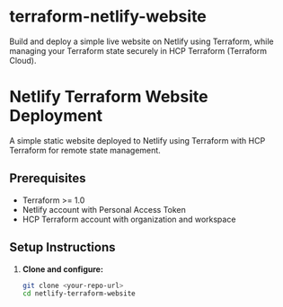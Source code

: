 # terraform-netlify-website
Build and deploy a simple live website on Netlify using Terraform, while managing your Terraform state securely in HCP Terraform (Terraform Cloud).

# Netlify Terraform Website Deployment

A simple static website deployed to Netlify using Terraform with HCP Terraform for remote state management.

## Prerequisites

- Terraform >= 1.0
- Netlify account with Personal Access Token
- HCP Terraform account with organization and workspace

## Setup Instructions

1. **Clone and configure:**
   ```bash
   git clone <your-repo-url>
   cd netlify-terraform-website